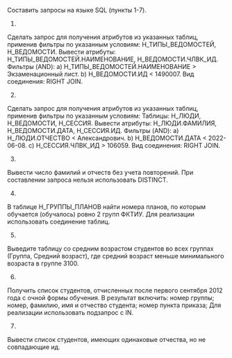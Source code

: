 Составить запросы на языке SQL (пункты 1-7).

1)
Сделать запрос для получения атрибутов из указанных таблиц, применив фильтры по указанным условиям:
Н_ТИПЫ_ВЕДОМОСТЕЙ, Н_ВЕДОМОСТИ.
Вывести атрибуты: Н_ТИПЫ_ВЕДОМОСТЕЙ.НАИМЕНОВАНИЕ, Н_ВЕДОМОСТИ.ЧЛВК_ИД.
Фильтры (AND): 
a) Н_ТИПЫ_ВЕДОМОСТЕЙ.НАИМЕНОВАНИЕ > Экзаменационный лист.
b) Н_ВЕДОМОСТИ.ИД < 1490007.
Вид соединения: RIGHT JOIN.

2)
Сделать запрос для получения атрибутов из указанных таблиц, применив фильтры по указанным условиям:
Таблицы: Н_ЛЮДИ, Н_ВЕДОМОСТИ, Н_СЕССИЯ.
Вывести атрибуты: Н_ЛЮДИ.ФАМИЛИЯ, Н_ВЕДОМОСТИ.ДАТА, Н_СЕССИЯ.ИД.
Фильтры (AND): 
a) Н_ЛЮДИ.ОТЧЕСТВО < Александрович.
b) Н_ВЕДОМОСТИ.ДАТА < 2022-06-08.
c) Н_СЕССИЯ.ЧЛВК_ИД > 106059.
Вид соединения: RIGHT JOIN.

3)
Вывести число фамилий и отчеств без учета повторений.
При составлении запроса нельзя использовать DISTINCT.

4)
В таблице Н_ГРУППЫ_ПЛАНОВ найти номера планов, по которым обучается (обучалось) ровно 2 групп ФКТИУ.
Для реализации использовать соединение таблиц.

5)
Выведите таблицу со средним возрастом студентов во всех группах (Группа, Средний возраст), где средний возраст меньше минимального возраста в группе 3100.

6)
Получить список студентов, отчисленных после первого сентября 2012 года с очной формы обучения. В результат включить:
номер группы;
номер, фамилию, имя и отчество студента;
номер пункта приказа;
Для реализации использовать подзапрос с IN.

7)
Вывести список студентов, имеющих одинаковые отчества, но не совпадающие ид.